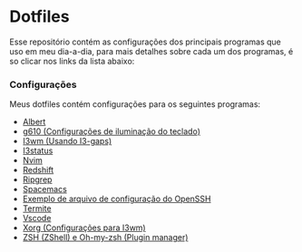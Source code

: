 # Dotfiles

Esse repositório contém as configurações dos principais programas que uso em meu dia-a-dia, para mais detalhes sobre cada um dos programas, é so clicar nos links da lista abaixo:

### Configurações

Meus dotfiles contém configurações para os seguintes programas:
  - [ Albert ](albert/albert.conf)
  - [ g610 (Configurações de iluminação do teclado) ](g610/profile)
  - [ I3wm (Usando I3-gaps) ](i3/config)
  - [ I3status ](i3status/config)
  - [ Nvim ](nvim/init.vim)
  - [ Redshift ](redshift/redshift.conf)
  - [ Ripgrep ](ripgrep/.ripgreprc)
  - [ Spacemacs ](spacemacs/.spacemacs)
  - [ Exemplo de arquivo de configuração do OpenSSH ](ssh/config)
  - [ Termite ](termite/config)
  - [ Vscode ](vscode/settings/settings.json)
  - [ Xorg (Configurações para I3wm) ](xorg/30-touchpad.conf)
  - [ ZSH (ZShell) e Oh-my-zsh (Plugin manager) ](zsh/.zshrc)
